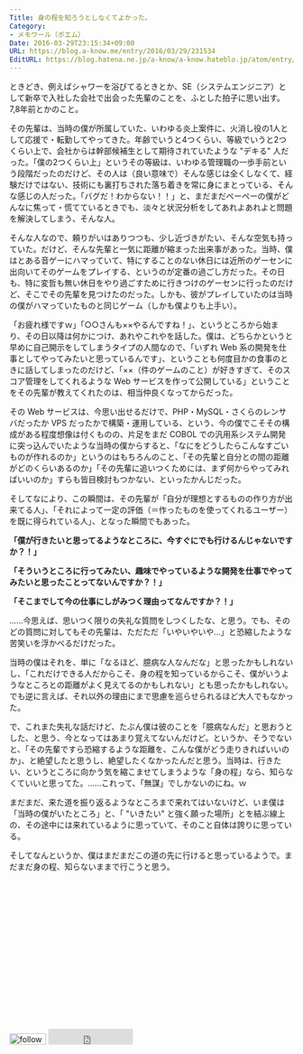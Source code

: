 ```yaml
---
Title: 身の程を知ろうとしなくてよかった。
Category:
- メモワール（ポエム）
Date: 2016-03-29T23:15:34+09:00
URL: https://blog.a-know.me/entry/2016/03/29/231534
EditURL: https://blog.hatena.ne.jp/a-know/a-know.hateblo.jp/atom/entry/10328537792369054010
---
```


ときどき、例えばシャワーを浴びてるときとか、SE（システムエンジニア）として新卒で入社した会社で出会った先輩のことを、ふとした拍子に思い出す。7,8年前とかのこと。




<!-- more -->




その先輩は、当時の僕が所属していた、いわゆる炎上案件に、火消し役の1人として応援で・転勤してやってきた。年齢でいうと4つくらい、等級でいうと2つくらい上で、会社からは幹部候補生として期待されていたような "デキる" 人だった。「僕の2つくらい上」というその等級は、いわゆる管理職の一歩手前という段階だったのだけど、その人は（良い意味で）そんな感じは全くしなくて、経験だけではない、技術にも裏打ちされた落ち着きを常に身にまとっている、そんな感じの人だった。「バグだ！わからない！！」と、まだまだペーペーの僕がどんなに焦って・慌てているときでも、淡々と状況分析をしてあれよあれよと問題を解決してしまう、そんな人。


そんな人なので、頼りがいはありつつも、少し近づきがたい、そんな空気も持っていた。だけど、そんな先輩と一気に距離が縮まった出来事があった。当時、僕はとある音ゲーにハマっていて、特にすることのない休日には近所のゲーセンに出向いてそのゲームをプレイする、というのが定番の過ごし方だった。その日も、特に変哲も無い休日をやり過ごすために行きつけのゲーセンに行ったのだけど、そこでその先輩を見つけたのだった。しかも、彼がプレイしていたのは当時の僕がハマっていたものと同じゲーム（しかも僕よりも上手い）。


「お疲れ様ですｗ」「○○さんも××やるんですね！」、というところから始まり、その日以降は何かにつけ、あれやこれやを話した。僕は、どちらかというと早めに自己開示をしてしまうタイプの人間なので、「いずれ Web 系の開発を仕事としてやってみたいと思っているんです」、ということも何度目かの食事のときに話してしまったのだけど、「××（件のゲームのこと）が好きすぎて、そのスコア管理をしてくれるような Web サービスを作って公開している」ということをその先輩が教えてくれたのは、相当仲良くなってからだった。


その Web サービスは、今思い出せるだけで、PHP・MySQL・さくらのレンサバだったか VPS だったかで構築・運用している、という、今の僕でこそその構成がある程度想像は付くものの、片足をまだ COBOL での汎用系システム開発に突っ込んでいたような当時の僕からすると、「なにをどうしたらこんなすごいものが作れるのか」というのはもちろんのこと、「その先輩と自分との間の距離がどのくらいあるのか」「その先輩に追いつくためには、まず何からやってみればいいのか」すらも皆目検討もつかない、といったかんじだった。


そしてなにより、この瞬間は、その先輩が「自分が理想とするものの作り方が出来てる人」、「それによって一定の評価（＝作ったものを使ってくれるユーザー）を既に得られている人」、となった瞬間でもあった。


**「僕が行きたいと思ってるようなところに、今すぐにでも行けるんじゃないですか？！」**


**「そういうところに行ってみたい、趣味でやっているような開発を仕事でやってみたいと思ったことってないんですか？！」**


**「そこまでして今の仕事にしがみつく理由ってなんですか？！」**


......今思えば、思いつく限りの失礼な質問をしつくしたな、と思う。でも、そのどの質問に対してもその先輩は、ただただ「いやいやいや...」と恐縮したような苦笑いを浮かべるだけだった。


当時の僕はそれを、単に「なるほど、臆病な人なんだな」と思ったかもしれないし、「これだけできる人だからこそ、身の程を知っているからこそ、僕がいうようなところとの距離がよく見えてるのかもしれない」とも思ったかもしれない。でも逆に言えば、それ以外の理由にまで思慮を巡らせられるほど大人でもなかった。


で、これまた失礼な話だけど、たぶん僕は彼のことを「臆病なんだ」と思おうとした、と思う、今となってはあまり覚えてないんだけど。というか、そうでないと、「その先輩ですら恐縮するような距離を、こんな僕がどう走りきればいいのか」、と絶望したと思うし、絶望したくなかったんだと思う。当時は、行きたい、というところに向かう気を縮こませてしまうような「身の程」なら、知らなくていいと思ってた。......これって、「無謀」でしかないのにね。ｗ


まだまだ、来た道を振り返るようなところまで来れてはいないけど、いま僕は「当時の僕がいたところ」と、「 "いきたい" と強く願った場所」とを結ぶ線上の、その途中には来れているように思っていて、そのこと自体は誇りに思っている。


そしてなんというか、僕はまだまだこの道の先に行けると思っているようで。まだまだ身の程、知らないままで行こうと思う。


<script async src="//pagead2.googlesyndication.com/pagead/js/adsbygoogle.js"></script>
<!-- article-bottom2 -->
<ins class="adsbygoogle"
     style="display:inline-block;width:300px;height:250px"
     data-ad-client="ca-pub-3463034538369189"
     data-ad-slot="5274552934"></ins>
<script>
(adsbygoogle = window.adsbygoogle || []).push({});
</script>


<div>
<a href='http://cloud.feedly.com/#subscription%2Ffeed%2Fhttp%3A%2F%2Fblog.a-know.me%2Ffeed'  target='blank'><img id='feedlyFollow' src='http://s3.feedly.com/img/follows/feedly-follow-rectangle-volume-small_2x.png' alt='follow us in feedly' width='65' height='20'></a>

<iframe src="http://blog.hatena.ne.jp/a-know/a-know.hateblo.jp/subscribe/iframe" allowtransparency="true" frameborder="0" scrolling="no" width="150" height="28"></iframe>
</div>
